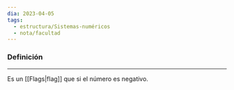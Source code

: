 ```yaml
---
dia: 2023-04-05
tags:
  - estructura/Sistemas-numéricos
  - nota/facultad
---
```

### Definición
---
Es un [[Flags|flag]] que si el número es negativo.